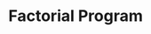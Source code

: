 <html>
<head>
<title>HTML Factorial Program</title>
</head>
<body>
<h1> Factorial Program</h1>
<script>
let n=5;
var i=1;
var fact=1;
for(;i<=n;)
{
fact=fact*i;
i++;
}
document.write("Factorial of 5 is "+fact);
</script>
</body>
</html>

